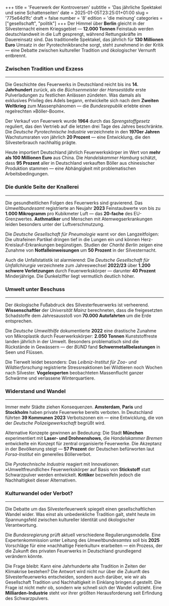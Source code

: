 +++
title = 'Feuerwerk der Kontroversen'
subtitle = 'Das jährliche Spektakel und seine Schattenseiten'
date = 2025-01-05T23:25:01+01:00
slug = '775e64d1fc'
draft = false
number = '8'
edition = 'die meinung'
categories = ["gesellschaft", "politik"]
+++
Der Himmel über **Berlin** gleicht in der Silvesternacht einem Kriegsgebiet — **12.000 Tonnen** Feinstaub werden deutschlandweit in die Luft gesprengt, während Rettungskräfte im Dauereinsatz sind. Das traditionelle Spektakel, das jährlich für **130 Millionen Euro** Umsatz in der Pyrotechnikbranche sorgt, steht zunehmend in der Kritik — eine Debatte zwischen kultureller Tradition und ökologischer Vernunft entbrennt.

### Zwischen Tradition und Exzess
---

Die Geschichte des Feuerwerks in Deutschland reicht bis ins **14. Jahrhundert** zurück, als die *Büchsenmeister der Hansestädte* erste Pulverladungen zu festlichen Anlässen zündeten. Was damals als exklusives Privileg des Adels begann, entwickelte sich nach dem **Zweiten Weltkrieg** zum Massenphänomen — die *Bundesrepublik* erlebte einen regelrechten »Böller-Boom«.

Der Verkauf von Feuerwerk wurde **1964** durch das *Sprengstoffgesetz* reguliert, das den Vertrieb auf die letzten drei Tage des Jahres beschränkte. Die *Deutsche Pyrotechnische Industrie* verzeichnete in den **1970er Jahren** Wachstumsraten von jährlich **20 Prozent** — eine Entwicklung, die den Silvesterbrauch nachhaltig prägte.

Heute importiert Deutschland jährlich Feuerwerkskörper im Wert von **mehr als 100 Millionen Euro** aus China. Die *Handelskammer Hamburg* schätzt, dass **95 Prozent** aller in Deutschland verkauften Böller aus chinesischer Produktion stammen — eine Abhängigkeit mit problematischen Arbeitsbedingungen.

### Die dunkle Seite der Knallerei
---

Die gesundheitlichen Folgen des Feuerwerks sind gravierend. Das *Umweltbundesamt* registrierte an Neujahr **2023** Feinstaubwerte von bis zu **1.000 Mikrogramm** pro Kubikmeter Luft — das **20-fache** des EU-Grenzwertes. **Asthmatiker** und Menschen mit Atemwegserkrankungen leiden besonders unter der Luftverschmutzung.

Die *Deutsche Gesellschaft für Pneumologie* warnt vor den Langzeitfolgen: Die ultrafeinen Partikel dringen tief in die Lungen ein und können Herz-Kreislauf-Erkrankungen begünstigen. Studien der *Charité Berlin* zeigen eine Zunahme von **Notfalleinweisungen** um **50 Prozent** in der Silvesternacht.

Auch die Unfallstatistik ist alarmierend: Die *Deutsche Gesellschaft für Unfallchirurgie* verzeichnete zum Jahreswechsel **2022/23** über **1.200 schwere Verletzungen** durch Feuerwerkskörper — darunter **40 Prozent** Minderjährige. Die Dunkelziffer liegt vermutlich deutlich höher.

### Umwelt unter Beschuss
---

Der ökologische Fußabdruck des Silvesterfeuerwerks ist verheerend. **Wissenschaftler** der *Universität Mainz* berechneten, dass die freigesetzten Schadstoffe dem Jahresausstoß von **70.000 Autofahrten** um die Erde entsprechen.

Die *Deutsche Umwelthilfe* dokumentierte **2022** eine drastische Zunahme von Mikroplastik durch Feuerwerkskörper: **2.050 Tonnen** Kunststoffreste landen jährlich in der Umwelt. Besonders problematisch sind die Rückstände in Gewässern — der *BUND* fand **Schwermetallbelastungen** in Seen und Flüssen.

Die Tierwelt leidet besonders: Das *Leibniz-Institut für Zoo- und Wildtierforschung* registrierte Stressreaktionen bei Wildtieren noch Wochen nach Silvester. **Vogelexperten** beobachteten Massenflucht ganzer Schwärme und verlassene Winterquartiere.

### Widerstand und Wandel
---

Immer mehr Städte ziehen Konsequenzen. **Amsterdam**, **Paris** und **Stockholm** haben private Feuerwerke bereits verboten. In Deutschland führten **39 Kommunen** **2023** Verbotszonen ein — eine Entwicklung, die von der *Deutsche Polizeigewerkschaft* begrüßt wird.

Alternative Konzepte gewinnen an Bedeutung: Die Stadt **München** experimentiert mit **Laser- und Drohnenshows**, die *Handelskammer Bremen* entwickelte ein Konzept für zentral organisierte Feuerwerke. Die Akzeptanz in der Bevölkerung steigt — **57 Prozent** der Deutschen befürworten laut *Forsa-Institut* ein generelles Böllerverbot.

Die *Pyrotechnische Industrie* reagiert mit Innovationen: »Umweltfreundliche« Feuerwerkskörper auf Basis von **Stickstoff** statt Schwarzpulver werden entwickelt. **Kritiker** bezweifeln jedoch die Nachhaltigkeit dieser Alternativen.

### Kulturwandel oder Verbot?
---

Die Debatte um das Silvesterfeuerwerk spiegelt einen gesellschaftlichen Wandel wider. Was einst als unbedenkliche Tradition galt, steht heute im Spannungsfeld zwischen kultureller Identität und ökologischer Verantwortung.

Die *Bundesregierung* prüft aktuell verschiedene Regulierungsmodelle. Eine Expertenkommission unter Leitung des *Umweltbundesamtes* soll bis **2025** Vorschläge für eine »nachhaltige Feierkultur« erarbeiten — ein Prozess, der die Zukunft des privaten Feuerwerks in Deutschland grundlegend verändern könnte.

Die Frage bleibt: Kann eine Jahrhunderte alte Tradition in Zeiten der Klimakrise bestehen? Die Antwort wird nicht nur über die Zukunft des Silvesterfeuerwerks entscheiden, sondern auch darüber, wie wir als Gesellschaft Tradition und Nachhaltigkeit in Einklang bringen.d gestellt. Die Frage ist nicht mehr ob, sondern wie schnell sich der Wandel vollzieht. Eine **Milliarden-Industrie** steht vor ihrer größten Herausforderung seit Erfindung des Schwarzpulvers.